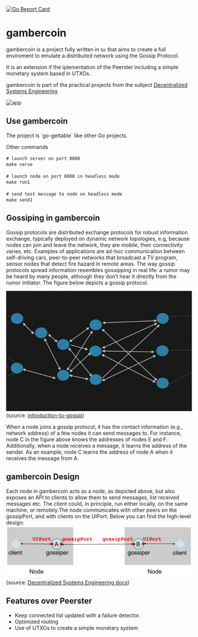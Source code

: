 [![Go Report Card](https://goreportcard.com/badge/github.com/ageapps/gambercoin)](https://goreportcard.com/report/github.com/ageapps/gambercoin)

# gambercoin

gambercoin is a project fully written in `Go` that aims to create a full enviroment to emulate a distributed network using the Gossip Protocol.

It is an extension if the iplementation of the Peerster including a simple monetary system based in UTXOs.

gambercoin is part of the practical projects from the subject [Decentralized Systems Engineering](http://edu.epfl.ch/coursebook/en/decentralized-systems-engineering-CS-438)

![app](./art/app.gif)


## Use gambercoin

The project is ´go-gettable´ like other Go projects.

Other commands

```
# launch server on port 8080
make serve

# launch node on port 8080 in headless mode
make run1

# send test message to node on headless mode
make send1
```


## Gossiping in gambercoin

Gossip protocols are distributed exchange protocols for robust information exchange​,
typically deployed on dynamic network topologies​, e.g, because nodes can join and leave
the network, they are mobile, their connectivity varies, etc. Examples of applications are
ad-hoc communication between self-driving cars, peer-to-peer networks that broadcast a TV
program, sensor nodes that detect fire hazard in remote areas. The way gossip protocols
spread information resembles gossipping in real life: a rumor may be heard by many people,
although they don’t hear it directly from the rumor initiator. The figure below depicts a gossip
protocol.

![gossip](./art/gossip.gif)
(source: [introduction-to-gossip](https://managementfromscratch.wordpress.com/2016/04/01/introduction-to-gossip/))

When a node joins a gossip protocol, it has the contact information (e.g., network address)
of a few nodes it can send messages to. For instance, node C in the figure above knows the
addresses of nodes E and F. Additionally, when a node receives a message, it learns the
address of the sender. As an example, node C learns the address of node A when it
receives the message from A.

## gambercoin Design

Each node in gambercoin acts as a node​, as depicted above, but also exposes an API to
clients to allow them to send messages, list received messages etc. The client could, in
principle, run either locally, on the same machine, or remotely.The node communicates
with other peers on the gossipPort, and with clients on the UIPort.
Below you can find the high-level design:
![design](./art/design.png)
(source: [Decentralized Systems Engineering docs](http://edu.epfl.ch/coursebook/en/decentralized-systems-engineering-CS-438))

## Features over Peerster

+ Keep connected list updated with a failure detector.
+ Optimized routing
+ Use of UTXOs to create a simple monetary system
